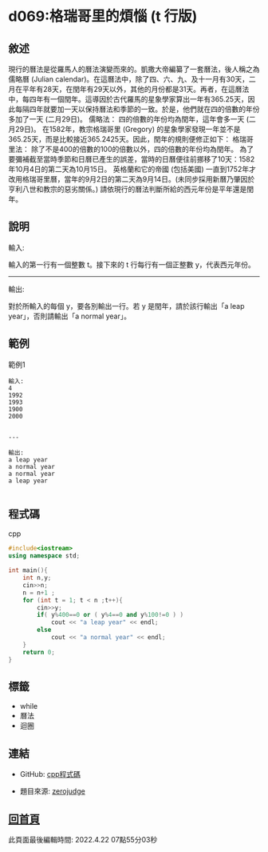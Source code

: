 # d069:格瑞哥里的煩惱 (t 行版)

## 敘述

現行的曆法是從羅馬人的曆法演變而來的。凱撒大帝編纂了一套曆法，後人稱之為儒略曆 (Julian calendar)。在這曆法中，除了四、六、九、及十一月有30天，二月在平年有28天，在閏年有29天以外，其他的月份都是31天。再者，在這曆法中，每四年有一個閏年。這導因於古代羅馬的星象學家算出一年有365.25天，因此每隔四年就要加一天以保持曆法和季節的一致。於是，他們就在四的倍數的年份多加了一天 (二月29日)。
儒略法：
四的倍數的年份均為閏年，這年會多一天 (二月29日)。
在1582年，教宗格瑞哥里 (Gregory) 的星象學家發現一年並不是365.25天，而是比較接近365.2425天。因此，閏年的規則便修正如下：
格瑞哥里法：
除了不是400的倍數的100的倍數以外，四的倍數的年份均為閏年。
為了要彌補截至當時季節和日曆已產生的誤差，當時的日曆便往前挪移了10天：1582年10月4日的第二天為10月15日。
英格蘭和它的帝國 (包括美國) 一直到1752年才改用格瑞哥里曆，當年的9月2日的第二天為9月14日。(未同步採用新曆乃肇因於亨利八世和教宗的惡劣關係。)
請依現行的曆法判斷所給的西元年份是平年還是閏年。


## 說明

輸入:

輸入的第一行有一個整數 t。接下來的 t 行每行有一個正整數 y，代表西元年份。

---

輸出:

對於所輸入的每個 y，要各別輸出一行。若 y 是閏年，請於該行輸出「a leap year」，否則請輸出「a normal year」。

## 範例
範例1

```
輸入:
4
1992
1993
1900
2000


---

輸出:
a leap year
a normal year
a normal year
a leap year


```

## 程式碼
cpp

```cpp
#include<iostream>
using namespace std;

int main(){
    int n,y;
    cin>>n;
    n = n+1 ;
    for (int t = 1; t < n ;t++){   
        cin>>y;
        if( y%400==0 or ( y%4==0 and y%100!=0 ) )
            cout << "a leap year" << endl;
        else
            cout << "a normal year" << endl;
    }
    return 0;
}

```

## 標籤
- while
- 曆法
- 迴圈


## 連結
- GitHub: [cpp程式碼](https://github.com/henryleecode23/solve_record/blob/main/zerojudge/d069/main.cpp)


- 題目來源: [zerojudge](https://zerojudge.tw/ShowProblem?problemid=d069)

## [回首頁](https://henryleecode23.github.io/solve_record/)

此頁面最後編輯時間: 2022.4.22 07點55分03秒
